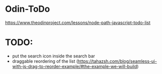# Odin-ToDo
https://www.theodinproject.com/lessons/node-path-javascript-todo-list

# TODO:
- put the search icon inside the search bar
- draggable reordering of the list (https://tahazsh.com/blog/seamless-ui-with-js-drag-to-reorder-example/#the-example-we-will-build)